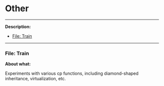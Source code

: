 # Other
---
__Description:__

- [File: Train](#Train)

---
### <a name="Train">File: Train</a>
__About what:__

Experiments with various cp functions, including diamond-shaped inheritance, virtualization, etc.
